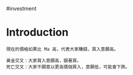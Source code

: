 #investment 

# Introduction
	現在的價格如果比 Ma 高，代表大家賺錢，買入意願高。
	
	黃金交叉：大家買入意願高，跟著買。
	死亡交叉：大家不願意以更高價個買入，意願低，可能會下跌。